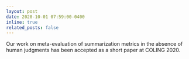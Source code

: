 ```yaml
---
layout: post
date: 2020-10-01 07:59:00-0400
inline: true
related_posts: false
---
```


Our work on meta-evaluation of summarization metrics in the absence of human judgments
has been accepted as a short paper at COLING 2020.
